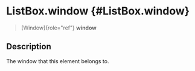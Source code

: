 ListBox.window {#ListBox.window}
==============

> [Window]{role="ref"} **window**

Description
-----------

The window that this element belongs to.
